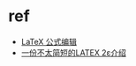 # ref
* [LaTeX 公式编辑](https://www.cnblogs.com/wuliytTaotao/p/9714070.html)
* [一份不太简短的LATEX 2ε介绍](https://files.cnblogs.com/files/wuliytTaotao/%E4%B8%80%E4%BB%BD%E4%B8%8D%E5%A4%AA%E7%AE%80%E7%9F%AD%E7%9A%84LATEX2%CE%B5%E4%BB%8B%E7%BB%8D.pdf)